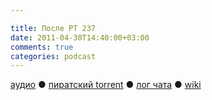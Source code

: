```yaml
---

title: После РТ 237
date: 2011-04-30T14:40:00+03:00
comments: true
categories: podcast
---
```

[аудио](http://cdn.radio-t.com/rt237post.mp3) ● [пиратский torrent](http://pirates.radio-t.com/torrents/rt237post.mp3.torrent) ● [лог чата](http://chat.radio-t.com/logs/radio-t-237.html) ● [wiki](http://wiki.radio-t.com/%D0%9F%D0%BE%D1%81%D0%BB%D0%B5_%D0%A0%D0%A2_237)<audio src="http://cdn.radio-t.com/rt237post.mp3" preload="none">
